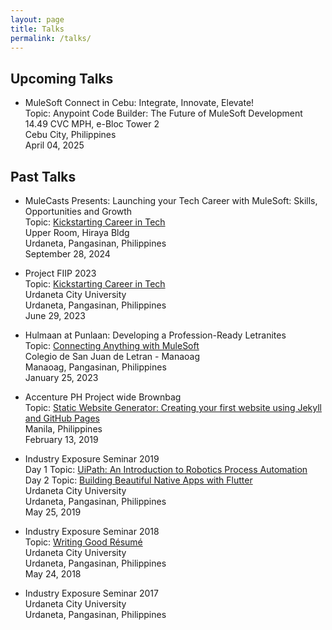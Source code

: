 ```yaml
---
layout: page
title: Talks
permalink: /talks/
---
```

## Upcoming Talks
- MuleSoft Connect in Cebu: Integrate, Innovate, Elevate!
<br> Topic: Anypoint Code Builder: The Future of MuleSoft Development
<br> 14.49 CVC MPH, e-Bloc Tower 2
<br> <i class="fa fa-map-pin"></i> Cebu City, Philippines
<br> April 04, 2025

## Past Talks

- MuleCasts Presents: Launching your Tech Career with MuleSoft: Skills, Opportunities and Growth
<br> Topic: [Kickstarting Career in Tech](https://ajdeguzman.github.io/assets/Kickstarting%20Career%20in%20Tech.pdf)
<br> Upper Room, Hiraya Bldg
<br> <i class="fa fa-map-pin"></i> Urdaneta, Pangasinan, Philippines
<br> September 28, 2024

- Project FIIP 2023
<br> Topic: [Kickstarting Career in Tech](https://ajdeguzman.github.io/assets/Kickstarting%20Career%20in%20Tech.pdf)
<br> Urdaneta City University
<br> <i class="fa fa-map-pin"></i> Urdaneta, Pangasinan, Philippines
<br> June 29, 2023

- Hulmaan at Punlaan: Developing a Profession-Ready Letranites
<br> Topic: [Connecting Anything with MuleSoft](https://ajdeguzman.github.io/assets/Connecting%20Anything%20with%20MuleSoft.pdf)
<br> Colegio de San Juan de Letran - Manaoag
<br> <i class="fa fa-map-pin"></i> Manaoag, Pangasinan, Philippines
<br> January 25, 2023

- Accenture PH Project wide Brownbag
<br> Topic: [Static Website Generator: Creating your first website using Jekyll and GitHub Pages](https://ajdeguzman.github.io/jekyll-brownbag/#/)
<br> <i class="fa fa-map-pin"></i> Manila, Philippines
<br> February 13, 2019

- Industry Exposure Seminar 2019
<br> Day 1 Topic: [UiPath: An Introduction to Robotics Process Automation](https://ajdeguzman.github.io/rpa/#/)
<br> Day 2 Topic: [Building Beautiful Native Apps with Flutter](https://ajdeguzman.github.io/flutter-ccs/#/)
<br> Urdaneta City University
<br> <i class="fa fa-map-pin"></i> Urdaneta, Pangasinan, Philippines
<br> May 25, 2019

- Industry Exposure Seminar 2018
<br> Topic: [Writing Good Résumé](https://ajdeguzman.github.io/assets/Writing%20Good%20Résumé.pdf)
<br> Urdaneta City University
<br> <i class="fa fa-map-pin"></i> Urdaneta, Pangasinan, Philippines
<br> May 24, 2018

- Industry Exposure Seminar 2017
<br> Urdaneta City University
<br> <i class="fa fa-map-pin"></i> Urdaneta, Pangasinan, Philippines
